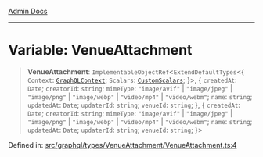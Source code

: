 [Admin Docs](/)

***

# Variable: VenueAttachment

> **VenueAttachment**: `ImplementableObjectRef`\<`ExtendDefaultTypes`\<\{ `Context`: [`GraphQLContext`](../../../../context/type-aliases/GraphQLContext.md); `Scalars`: [`CustomScalars`](../../../../scalars/type-aliases/CustomScalars.md); \}\>, \{ `createdAt`: `Date`; `creatorId`: `string`; `mimeType`: `"image/avif"` \| `"image/jpeg"` \| `"image/png"` \| `"image/webp"` \| `"video/mp4"` \| `"video/webm"`; `name`: `string`; `updatedAt`: `Date`; `updaterId`: `string`; `venueId`: `string`; \}, \{ `createdAt`: `Date`; `creatorId`: `string`; `mimeType`: `"image/avif"` \| `"image/jpeg"` \| `"image/png"` \| `"image/webp"` \| `"video/mp4"` \| `"video/webm"`; `name`: `string`; `updatedAt`: `Date`; `updaterId`: `string`; `venueId`: `string`; \}\>

Defined in: [src/graphql/types/VenueAttachment/VenueAttachment.ts:4](https://github.com/PalisadoesFoundation/talawa-api/blob/c0493e690fb59bf2b3a98d1507811ac221fdc899/src/graphql/types/VenueAttachment/VenueAttachment.ts#L4)
